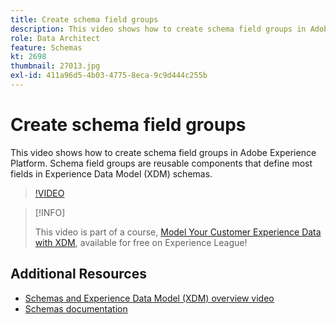 ```yaml
---
title: Create schema field groups
description: This video shows how to create schema field groups in Adobe Experience Platform. Schema field groups are reusable components that define most fields in Experience Data Model (XDM) schemas. 
role: Data Architect
feature: Schemas
kt: 2698
thumbnail: 27013.jpg
exl-id: 411a96d5-4b03-4775-8eca-9c9d444c255b
---
```

# Create schema field groups

This video shows how to create schema field groups in Adobe Experience Platform. Schema field groups are reusable components that define most fields in Experience Data Model (XDM) schemas. 

>[!VIDEO](https://video.tv.adobe.com/v/27013?quality=12&learn=on)

>[!INFO]
>
> This video is part of a course, [Model Your Customer Experience Data with XDM](https://experienceleague.adobe.com/?recommended=ExperiencePlatform-D-1-2021.1.xdm), available for free on Experience League!

## Additional Resources

* [Schemas and Experience Data Model (XDM) overview video](schemas-and-experience-data-model.md)
* [Schemas documentation](https://experienceleague.adobe.com/docs/experience-platform/xdm/home.html)
